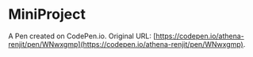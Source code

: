 # MiniProject

A Pen created on CodePen.io. Original URL: [https://codepen.io/athena-renjit/pen/WNwxgmp](https://codepen.io/athena-renjit/pen/WNwxgmp).


